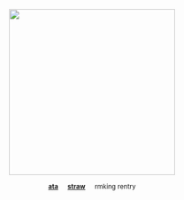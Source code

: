 <div align="center">
 

<img align="center" width="300" height="300" src="https://files.catbox.moe/us6w9h.jpg">

<div align="center"> 

<sub> [**ata**](https://inumaki.atabook.org/)⠀⠀[**straw**](https://lovethreat.straw.page)⠀⠀rmking rentry</sub>
